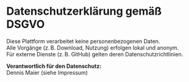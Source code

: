 # Datenschutzerklärung gemäß DSGVO

Diese Plattform verarbeitet keine personenbezogenen Daten.  
Alle Vorgänge (z. B. Download, Nutzung) erfolgen lokal und anonym.  
Für externe Dienste (z. B. GitHub) gelten deren Datenschutzrichtlinien.

**Verantwortlich für den Datenschutz:**  
Dennis Maier (siehe Impressum)
